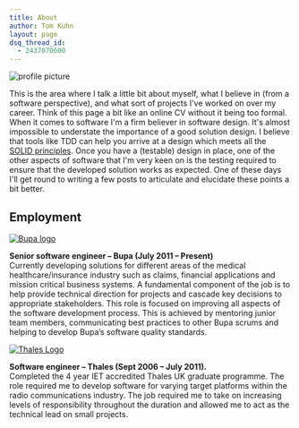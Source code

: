 ```yaml
---
title: About
author: Tom Kuhn
layout: page
dsq_thread_id:
  - 2437070600
---
```

<img class="aligncenter size-full wp-image-112" src="http://i2.wp.com/www.artisancode.co.uk/wp-content/uploads/2014/03/profile.png?fit=940%2C705" alt="profile picture" data-recalc-dims="1" />

This is the area where I talk a little bit about myself, what I believe in (from a software perspective), and what sort of projects I've worked on over my career. Think of this page a bit like an online CV without it being too formal. When it comes to software I'm a firm believer in software design. It's almost impossible to understate the importance of a good solution design. I believe that tools like TDD can help you arrive at a design which meets all the [SOLID principles][1]. Once you have a (testable) design in place, one of the other aspects of software that I'm very keen on is the testing required to ensure that the developed solution works as expected. One of these days I'll get round to writing a few posts to articulate and elucidate these points a bit better.

## Employment

<div class="row-fluid">
  <div class="col-md-3">
    <a href="http://bupa-intl.com"><img class="alignright wp-image-113 size-full" src="http://i0.wp.com/www.artisancode.co.uk/wp-content/uploads/2014/03/bupa-logo.jpg?fit=137%2C137" rel="lightbox" title="About" alt="Bupa logo" data-recalc-dims="1" /></a>
  </div>
  
  <div class="col-md-9">
    <p>
      <strong>Senior software engineer – Bupa (July 2011 – Present)</strong><br /> Currently developing solutions for different areas of the medical healthcare/insurance industry such as claims, financial applications and mission critical business systems. A fundamental component of the job is to help provide technical direction for projects and cascade key decisions to appropriate stakeholders. This role is focused on improving all aspects of the software development process. This is achieved by mentoring junior team members, communicating best practices to other Bupa scrums and helping to develop Bupa’s software quality standards.
    </p></p>
  </div>
</div>

<div class="row-fluid">
  <div class="col-md-3">
    <a href="https://www.thalesgroup.com/en/homepage/united-kingdom"><img class="alignright wp-image-114 size-full" src="http://i0.wp.com/www.artisancode.co.uk/wp-content/uploads/2014/03/thales-logo.png?fit=174%2C22" rel="lightbox" title="About" alt="Thales Logo" data-recalc-dims="1" /></a>
  </div>
  
  <div class="col-md-9">
    <p>
      <strong>Software engineer – Thales (Sept 2006 – July 2011).</strong><br /> Completed the 4 year IET accredited Thales UK graduate programme. The role required me to develop software for varying target platforms within the radio communications industry. The job required me to take on increasing levels of responsibility throughout the duration and allowed me to act as the technical lead on small projects.
    </p></p>
  </div>
</div>

 [1]: http://en.wikipedia.org/wiki/SOLID_(object-oriented_design) "Information about the SOLID design principals"